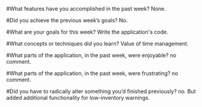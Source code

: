 #What features have you accomplished in the past week?
None.

#Did you achieve the previous week’s goals?
No.

#What are your goals for this week?
Write the application's code.

#What concepts or techniques did you learn?
Value of time management.

#What parts of the application, in the past week, were enjoyable?
no comment.

#What parts of the application, in the past week, were frustrating?
no comment.

#Did you have to radically alter something you’d finished previously?
no. But added additional functionality for low-inventory warnings.
